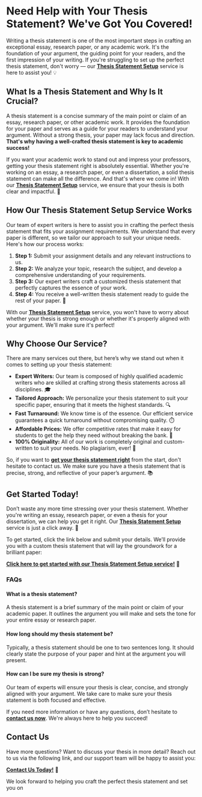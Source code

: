 # Need Help with Your Thesis Statement? We've Got You Covered!

Writing a thesis statement is one of the most important steps in crafting an exceptional essay, research paper, or any academic work. It's the foundation of your argument, the guiding point for your readers, and the first impression of your writing. If you're struggling to set up the perfect thesis statement, don't worry — our **[Thesis Statement Setup](https://tinyurl.com/topessay?keyword=thesis+statement+setup)** service is here to assist you! 💡

## What Is a Thesis Statement and Why Is It Crucial?

A thesis statement is a concise summary of the main point or claim of an essay, research paper, or other academic work. It provides the foundation for your paper and serves as a guide for your readers to understand your argument. Without a strong thesis, your paper may lack focus and direction. **That's why having a well-crafted thesis statement is key to academic success!**

If you want your academic work to stand out and impress your professors, getting your thesis statement right is absolutely essential. Whether you're working on an essay, a research paper, or even a dissertation, a solid thesis statement can make all the difference. And that's where we come in! With our **[Thesis Statement Setup](https://tinyurl.com/topessay?keyword=thesis+statement+setup)** service, we ensure that your thesis is both clear and impactful. 🎯

## How Our Thesis Statement Setup Service Works

Our team of expert writers is here to assist you in crafting the perfect thesis statement that fits your assignment requirements. We understand that every paper is different, so we tailor our approach to suit your unique needs. Here's how our process works:

1. **Step 1:** Submit your assignment details and any relevant instructions to us.
2. **Step 2:** We analyze your topic, research the subject, and develop a comprehensive understanding of your requirements.
3. **Step 3:** Our expert writers craft a customized thesis statement that perfectly captures the essence of your work.
4. **Step 4:** You receive a well-written thesis statement ready to guide the rest of your paper. 📝

With our **[Thesis Statement Setup](https://tinyurl.com/topessay?keyword=thesis+statement+setup)** service, you won't have to worry about whether your thesis is strong enough or whether it's properly aligned with your argument. We'll make sure it's perfect!

## Why Choose Our Service?

There are many services out there, but here’s why we stand out when it comes to setting up your thesis statement:

- **Expert Writers:** Our team is composed of highly qualified academic writers who are skilled at crafting strong thesis statements across all disciplines. 🎓
- **Tailored Approach:** We personalize your thesis statement to suit your specific paper, ensuring that it meets the highest standards. 🔍
- **Fast Turnaround:** We know time is of the essence. Our efficient service guarantees a quick turnaround without compromising quality. ⏱️
- **Affordable Prices:** We offer competitive rates that make it easy for students to get the help they need without breaking the bank. 💸
- **100% Originality:** All of our work is completely original and custom-written to suit your needs. No plagiarism, ever! 📝

So, if you want to **[get your thesis statement right](https://tinyurl.com/topessay?keyword=thesis+statement+setup)** from the start, don't hesitate to contact us. We make sure you have a thesis statement that is precise, strong, and reflective of your paper’s argument. 📚

## Get Started Today!

Don’t waste any more time stressing over your thesis statement. Whether you're writing an essay, research paper, or even a thesis for your dissertation, we can help you get it right. Our **[Thesis Statement Setup](https://tinyurl.com/topessay?keyword=thesis+statement+setup)** service is just a click away. 🚀

To get started, click the link below and submit your details. We’ll provide you with a custom thesis statement that will lay the groundwork for a brilliant paper:

**[Click here to get started with our Thesis Statement Setup service!](https://tinyurl.com/topessay?keyword=thesis+statement+setup)** 📩

### FAQs

#### What is a thesis statement?

A thesis statement is a brief summary of the main point or claim of your academic paper. It outlines the argument you will make and sets the tone for your entire essay or research paper.

#### How long should my thesis statement be?

Typically, a thesis statement should be one to two sentences long. It should clearly state the purpose of your paper and hint at the argument you will present.

#### How can I be sure my thesis is strong?

Our team of experts will ensure your thesis is clear, concise, and strongly aligned with your argument. We take care to make sure your thesis statement is both focused and effective.

If you need more information or have any questions, don’t hesitate to **[contact us now](https://tinyurl.com/topessay?keyword=thesis+statement+setup)**. We're always here to help you succeed!

## Contact Us

Have more questions? Want to discuss your thesis in more detail? Reach out to us via the following link, and our support team will be happy to assist you:

**[Contact Us Today!](https://tinyurl.com/topessay?keyword=thesis+statement+setup)** 💬

We look forward to helping you craft the perfect thesis statement and set you on
